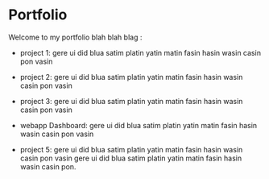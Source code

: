 # Portfolio

Welcome to my portfolio blah blah blag :

* project 1: gere ui did blua satim platin yatin matin fasin hasin wasin casin pon vasin
* project 2: gere ui did blua satim platin yatin matin fasin hasin wasin casin pon vasin
* project 3: gere ui did blua satim platin yatin matin fasin hasin wasin casin pon vasin



* webapp Dashboard: gere ui did blua satim platin yatin matin fasin hasin wasin casin pon vasin
* project 5:  gere ui did blua satim platin yatin matin fasin hasin wasin casin pon vasin gere ui did blua satim platin yatin matin fasin hasin wasin casin pon.
